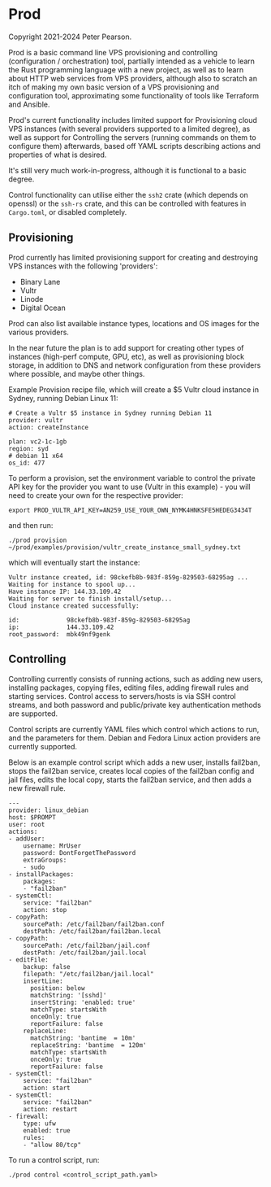 Prod
====

Copyright 2021-2024 Peter Pearson.


Prod is a basic command line VPS provisioning and controlling (configuration / orchestration) tool,
partially intended as a vehicle to learn the Rust programming language with a new project, as well as to learn
about HTTP web services from VPS providers, although also to scratch an itch of making my own basic version of
a VPS provisioning and configuration tool, approximating some functionality of tools like Terraform and Ansible.

Prod's current functionality includes limited support for Provisioning cloud VPS instances (with several providers
supported to a limited degree), as well as support for Controlling the servers (running commands on them to
configure them) afterwards, based off YAML scripts describing actions and properties of what is desired.

It's still very much work-in-progress, although it is functional to a basic degree.


Control functionality can utilise either the `ssh2` crate (which depends on openssl) or the `ssh-rs` crate, and this can be
controlled with features in `Cargo.toml`, or disabled completely.


Provisioning
------------

Prod currently has limited provisioning support for creating and destroying VPS instances with the following 'providers':

* Binary Lane
* Vultr
* Linode
* Digital Ocean

Prod can also list available instance types, locations and OS images for the various providers.

In the near future the plan is to add support for creating other types of instances (high-perf compute, GPU, etc), as well as
provisioning block storage, in addition to DNS and network configuration from these providers where possible, and maybe other things.

Example Provision recipe file, which will create a $5 Vultr cloud instance in Sydney, running Debian Linux 11:

    # Create a Vultr $5 instance in Sydney running Debian 11
    provider: vultr
    action: createInstance

    plan: vc2-1c-1gb
    region: syd
    # debian 11 x64
    os_id: 477

To perform a provision, set the environment variable to control the private API key for the provider you want to use (Vultr in this example) - you
 will need to create your own for the respective provider:

    export PROD_VULTR_API_KEY=AN259_USE_YOUR_OWN_NYMK4HNKSFE5HEDEG3434T

and then run:

    ./prod provision ~/prod/examples/provision/vultr_create_instance_small_sydney.txt

which will eventually start the instance:

    Vultr instance created, id: 98ckefb8b-983f-859g-829503-68295ag ...
    Waiting for instance to spool up...
    Have instance IP: 144.33.109.42
    Waiting for server to finish install/setup...
    Cloud instance created successfully:

    id:             98ckefb8b-983f-859g-829503-68295ag
    ip:             144.33.109.42                       
    root_password:  mbk49nf9genk


Controlling
-----------

Controlling currently consists of running actions, such as adding new users, installing packages, copying files, editing files, adding firewall rules and starting services. Control access to servers/hosts is via SSH control streams, and both password and public/private key authentication methods
are supported. 

Control scripts are currently YAML files which control which actions to run, and the parameters for them. Debian and Fedora Linux action providers
are currently supported.

Below is an example control script which adds a new user, installs fail2ban, stops the fail2ban service, creates local copies of the fail2ban
config and jail files, edits the local copy, starts the fail2ban service, and then adds a new firewall rule.

    ---
    provider: linux_debian
    host: $PROMPT
    user: root
    actions:
    - addUser:
        username: MrUser
        password: DontForgetThePassword
        extraGroups:
        - sudo
    - installPackages:
        packages:
        - "fail2ban"
    - systemCtl:
        service: "fail2ban"
        action: stop
    - copyPath:
        sourcePath: /etc/fail2ban/fail2ban.conf
        destPath: /etc/fail2ban/fail2ban.local
    - copyPath:
        sourcePath: /etc/fail2ban/jail.conf
        destPath: /etc/fail2ban/jail.local
    - editFile:
        backup: false
        filepath: "/etc/fail2ban/jail.local"
        insertLine:
          position: below
          matchString: '[sshd]'
          insertString: 'enabled: true'
          matchType: startsWith
          onceOnly: true
          reportFailure: false
        replaceLine:
          matchString: 'bantime  = 10m'
          replaceString: 'bantime  = 120m'
          matchType: startsWith
          onceOnly: true
          reportFailure: false
    - systemCtl:
        service: "fail2ban"
        action: start
    - systemCtl:
        service: "fail2ban"
        action: restart
    - firewall:
        type: ufw
        enabled: true
        rules:
        - "allow 80/tcp"

To run a control script, run:

    ./prod control <control_script_path.yaml>
